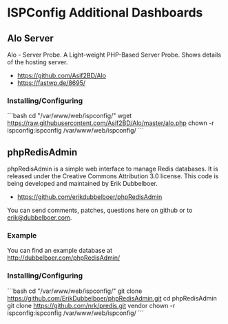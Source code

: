 # ISPConfig Additional Dashboards

## Alo Server

Alo - Server Probe. A Light-weight PHP-Based Server Probe. Shows details of the hosting server.

* https://github.com/Asif2BD/Alo
* https://fastwp.de/8695/

### Installing/Configuring

´´´bash
cd "/var/www/web/ispconfig/"
wget https://raw.githubusercontent.com/Asif2BD/Alo/master/alo.php
chown -r ispconfig:ispconfig /var/www/web/ispconfig/
´´´

## phpRedisAdmin

phpRedisAdmin is a simple web interface to manage Redis databases. It is released under the Creative Commons Attribution 3.0 license. This code is being developed and maintained by Erik Dubbelboer.

* https://github.com/erikdubbelboer/phpRedisAdmin

You can send comments, patches, questions here on github or to erik@dubbelboer.com.

### Example

You can find an example database at http://dubbelboer.com/phpRedisAdmin/

### Installing/Configuring

´´´bash
cd "/var/www/web/ispconfig/"
git clone https://github.com/ErikDubbelboer/phpRedisAdmin.git
cd phpRedisAdmin
git clone https://github.com/nrk/predis.git vendor
chown -r ispconfig:ispconfig /var/www/web/ispconfig/
´´´


